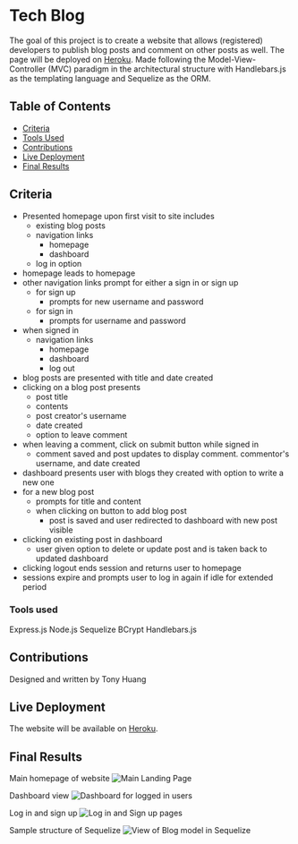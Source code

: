 # Tech Blog
The goal of this project is to create a website that allows (registered) developers to publish blog posts and comment on other posts as well. The page will be deployed on <a href="#" target="_blank">Heroku</a>. Made following the Model-View-Controller (MVC) paradigm in the architectural structure with Handlebars.js as the templating language and Sequelize as the ORM.

## Table of Contents
* [Criteria](#criteria)
* [Tools Used](#tools-used)
* [Contributions](#contributions)
* [Live Deployment](#live-deployment)
* [Final Results](#final-result)

## Criteria
* Presented homepage upon first visit to site includes
    * existing blog posts
    * navigation links
        * homepage
        * dashboard
    * log in option
* homepage leads to homepage
* other navigation links prompt for either a sign in or sign up
    * for sign up
        * prompts for new username and password
    * for sign in
        * prompts for username and password
* when signed in
    * navigation links
        * homepage
        * dashboard
        * log out
* blog posts are presented with title and date created
* clicking on a blog post presents
    * post title
    * contents
    * post creator's username
    * date created
    * option to leave comment
* when leaving a comment, click on submit button while signed in
    * comment saved and post updates to display comment. commentor's username, and date created
* dashboard presents user with blogs they created with option to write a new one
* for a new blog post
    * prompts for title and content
    * when clicking on button to add blog post
        * post is saved and user redirected to dashboard with new post visible
* clicking on existing post in dashboard
    * user given option to delete or update post and is taken back to updated dashboard
* clicking logout ends session and returns user to homepage
* sessions expire and prompts user to log in again if idle for extended period

### Tools used
Express.js
Node.js
Sequelize
BCrypt
Handlebars.js

## Contributions
Designed and written by Tony Huang

## Live Deployment
The website will be available on <a href="#" target="_blank">Heroku</a>.

## Final Results
Main homepage of website
<img src='' alt='Main Landing Page'/>

Dashboard view
<img src='' alt='Dashboard for logged in users'/>

Log in and sign up
<img src='' alt='Log in and Sign up pages'/>

Sample structure of Sequelize
<img src='./assets/images/Data_Models.jpg' alt='View of Blog model in Sequelize'/>